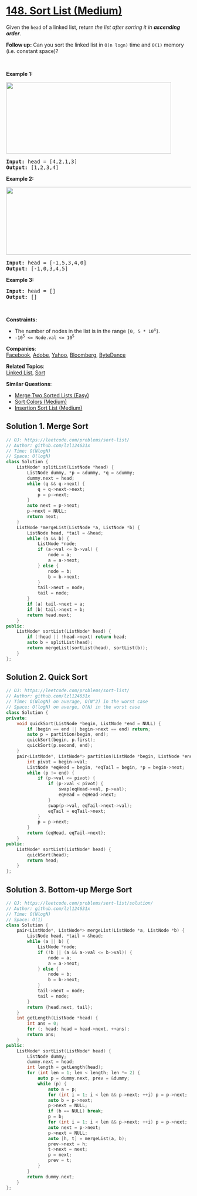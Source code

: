 # [148. Sort List (Medium)](https://leetcode.com/problems/sort-list/)

<p>Given the <code>head</code> of a linked list, return <em>the list after sorting it in <strong>ascending order</strong></em>.</p>

<p><strong>Follow up:</strong> Can you sort the linked list in <code>O(n logn)</code> time and <code>O(1)</code>&nbsp;memory (i.e. constant space)?</p>

<p>&nbsp;</p>
<p><strong>Example 1:</strong></p>
<img alt="" src="https://assets.leetcode.com/uploads/2020/09/14/sort_list_1.jpg" style="width: 450px; height: 194px;">
<pre><strong>Input:</strong> head = [4,2,1,3]
<strong>Output:</strong> [1,2,3,4]
</pre>

<p><strong>Example 2:</strong></p>
<img alt="" src="https://assets.leetcode.com/uploads/2020/09/14/sort_list_2.jpg" style="width: 550px; height: 184px;">
<pre><strong>Input:</strong> head = [-1,5,3,4,0]
<strong>Output:</strong> [-1,0,3,4,5]
</pre>

<p><strong>Example 3:</strong></p>

<pre><strong>Input:</strong> head = []
<strong>Output:</strong> []
</pre>

<p>&nbsp;</p>
<p><strong>Constraints:</strong></p>

<ul>
	<li>The number of nodes in the list is in the range <code>[0, 5 * 10<sup>4</sup>]</code>.</li>
	<li><code>-10<sup>5</sup> &lt;= Node.val &lt;= 10<sup>5</sup></code></li>
</ul>


**Companies**:  
[Facebook](https://leetcode.com/company/facebook), [Adobe](https://leetcode.com/company/adobe), [Yahoo](https://leetcode.com/company/yahoo), [Bloomberg](https://leetcode.com/company/bloomberg), [ByteDance](https://leetcode.com/company/bytedance)

**Related Topics**:  
[Linked List](https://leetcode.com/tag/linked-list/), [Sort](https://leetcode.com/tag/sort/)

**Similar Questions**:
* [Merge Two Sorted Lists (Easy)](https://leetcode.com/problems/merge-two-sorted-lists/)
* [Sort Colors (Medium)](https://leetcode.com/problems/sort-colors/)
* [Insertion Sort List (Medium)](https://leetcode.com/problems/insertion-sort-list/)

## Solution 1. Merge Sort

```cpp
// OJ: https://leetcode.com/problems/sort-list/
// Author: github.com/lzl124631x
// Time: O(NlogN)
// Space: O(logN)
class Solution {
    ListNode* splitList(ListNode *head) {
        ListNode dummy, *p = &dummy, *q = &dummy;
        dummy.next = head;
        while (q && q->next) {
            q = q->next->next;
            p = p->next;
        }
        auto next = p->next;
        p->next = NULL;
        return next;
    }
    ListNode *mergeList(ListNode *a, ListNode *b) {
        ListNode head, *tail = &head;
        while (a && b) {
            ListNode *node;
            if (a->val <= b->val) {
                node = a;
                a = a->next;
            } else {
                node = b;
                b = b->next;
            }
            tail->next = node;
            tail = node;
        }
        if (a) tail->next = a;
        if (b) tail->next = b;
        return head.next;
    }
public:
    ListNode* sortList(ListNode* head) {
        if (!head || !head->next) return head;
        auto b = splitList(head);
        return mergeList(sortList(head), sortList(b));
    }
};
```

## Solution 2. Quick Sort

```cpp
// OJ: https://leetcode.com/problems/sort-list/
// Author: github.com/lzl124631x
// Time: O(NlogN) on average, O(N^2) in the worst case
// Space: O(logN) on averge, O(N) in the worst case
class Solution {
private:
    void quickSort(ListNode *begin, ListNode *end = NULL) {
        if (begin == end || begin->next == end) return;
        auto p = partition(begin, end);
        quickSort(begin, p.first);
        quickSort(p.second, end);
    }
    pair<ListNode*, ListNode*> partition(ListNode *begin, ListNode *end) {
        int pivot = begin->val;
        ListNode *eqHead = begin, *eqTail = begin, *p = begin->next;
        while (p != end) {
            if (p->val <= pivot) {
                if (p->val < pivot) {
                    swap(eqHead->val, p->val);
                    eqHead = eqHead->next;
                }
                swap(p->val, eqTail->next->val);
                eqTail = eqTail->next;
            }
            p = p->next;
        }
        return {eqHead, eqTail->next};
    }
public:
    ListNode* sortList(ListNode* head) {
        quickSort(head);
        return head;
    }
};
```

## Solution 3. Bottom-up Merge Sort

```cpp
// OJ: https://leetcode.com/problems/sort-list/solution/
// Author: github.com/lzl124631x
// Time: O(NlogN)
// Space: O(1)
class Solution {
    pair<ListNode*, ListNode*> mergeList(ListNode *a, ListNode *b) {
        ListNode head, *tail = &head;
        while (a || b) {
            ListNode *node;
            if (!b || (a && a->val <= b->val)) {
                node = a;
                a = a->next;
            } else {
                node = b;
                b = b->next;
            }
            tail->next = node;
            tail = node;
        }
        return {head.next, tail};
    }
    int getLength(ListNode *head) {
        int ans = 0;
        for (; head; head = head->next, ++ans);
        return ans;
    }
public:
    ListNode* sortList(ListNode* head) {
        ListNode dummy;
        dummy.next = head;
        int length = getLength(head);
        for (int len = 1; len < length; len *= 2) {
            auto p = dummy.next, prev = &dummy;
            while (p) {
                auto a = p;
                for (int i = 1; i < len && p->next; ++i) p = p->next;
                auto b = p->next;
                p->next = NULL;
                if (b == NULL) break;
                p = b;
                for (int i = 1; i < len && p->next; ++i) p = p->next;
                auto next = p->next;
                p->next = NULL;
                auto [h, t] = mergeList(a, b);
                prev->next = h;
                t->next = next;
                p = next;
                prev = t;
            }
        }
        return dummy.next;
    }
};
```